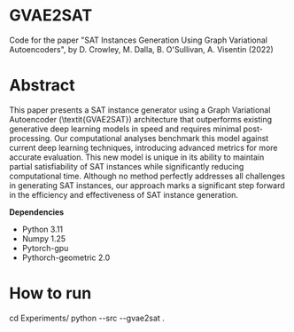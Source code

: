 # GVAE2SAT
Code for the paper "SAT Instances Generation Using Graph Variational Autoencoders", by D. Crowley, M. Dalla, B. O'Sullivan, A. Visentin (2022)

# Abstract
This paper presents a SAT instance generator using a Graph Variational Autoencoder (\textit{GVAE2SAT}) architecture that outperforms existing generative deep learning models in speed and requires minimal post-processing. Our computational analyses benchmark this model against current deep learning techniques, introducing advanced metrics for more accurate evaluation. This new model is unique in its ability to maintain partial satisfiability of SAT instances while significantly reducing computational time. Although no method perfectly addresses all challenges in generating SAT instances, our approach marks a significant step forward in the efficiency and effectiveness of SAT instance generation.


**Dependencies**
- Python 3.11  
- Numpy 1.25  
- Pytorch-gpu 
- Pythorch-geometric 2.0  


# How to run
cd Experiments/
python <name of python file in the directory> --src <absolute path to directory with files that all models generate from> --gvae2sat <absolute path to directory of files that GVAE2SAT trains on>.
